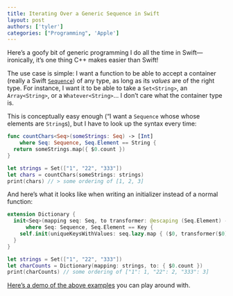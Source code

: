 ```yaml
---
title: Iterating Over a Generic Sequence in Swift
layout: post
authors: ['tyler']
categories: ["Programming", 'Apple']
---
```


Here’s a goofy bit of generic programming I do all the time in Swift—ironically, it’s one thing C++ makes easier than Swift!

The use case is simple: I want a function to be able to accept a container (really a Swift [`Sequence`](https://developer.apple.com/documentation/swift/sequence)) of any type, as long as its _values_ are of the right type. For instance, I want it to be able to take a `Set<String>`, an `Array<String>`, or a `Whatever<String>`… I don’t care what the container type is.

This is conceptually easy enough (“I want a `Sequence` whose whose elements are `String`s), but I have to look up the syntax every time:

```swift
func countChars<Seq>(someStrings: Seq) -> [Int]
    where Seq: Sequence, Seq.Element == String {
  return someStrings.map({ $0.count })
}

let strings = Set(["1", "22", "333"])
let chars = countChars(someStrings: strings)
print(chars) // > some ordering of [1, 2, 3]
```

And here’s what it looks like when writing an initializer instead of a normal function:

```swift
extension Dictionary {
  init<Seq>(mapping seq: Seq, to transformer: @escaping (Seq.Element) -> Value)
      where Seq: Sequence, Seq.Element == Key {
    self.init(uniqueKeysWithValues: seq.lazy.map { ($0, transformer($0)) })
  }
}

let strings = Set(["1", "22", "333"])
let charCounts = Dictionary(mapping: strings, to: { $0.count })
print(charCounts) // some ordering of ["1": 1, "22": 2, "333": 3]
```

[Here’s a demo of the above examples](https://repl.it/@s3cur3/VastAlarmedDecagon) you can play around with.



